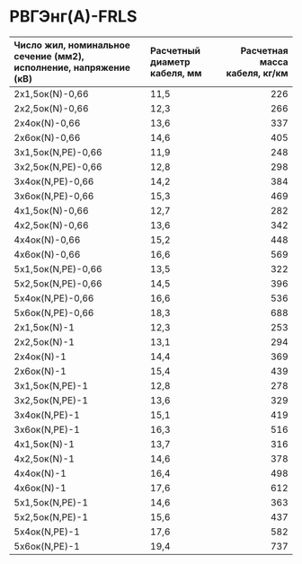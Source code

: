 #  РВГЭнг(А)-FRLS

| Число жил, номинальное сечение (мм2), исполнение, напряжение (кВ)   | Расчетный диаметр кабеля, мм   |   Расчетная масса кабеля, кг/км |
|:--------------------------------------------------------------------|:-------------------------------|--------------------------------:|
| 2х1,5ок(N)-0,66                                                     | 11,5                           |                             226 |
| 2х2,5ок(N)-0,66                                                     | 12,3                           |                             266 |
| 2х4ок(N)-0,66                                                       | 13,6                           |                             337 |
| 2х6ок(N)-0,66                                                       | 14,6                           |                             405 |
| 3х1,5ок(N,PE)-0,66                                                  | 11,9                           |                             248 |
| 3х2,5ок(N,PE)-0,66                                                  | 12,8                           |                             298 |
| 3х4ок(N,PE)-0,66                                                    | 14,2                           |                             384 |
| 3х6ок(N,PE)-0,66                                                    | 15,3                           |                             469 |
| 4х1,5ок(N)-0,66                                                     | 12,7                           |                             282 |
| 4х2,5ок(N)-0,66                                                     | 13,6                           |                             342 |
| 4х4ок(N)-0,66                                                       | 15,2                           |                             448 |
| 4х6ок(N)-0,66                                                       | 16,6                           |                             569 |
| 5х1,5ок(N,PE)-0,66                                                  | 13,5                           |                             322 |
| 5х2,5ок(N,PE)-0,66                                                  | 14,5                           |                             396 |
| 5х4ок(N,PE)-0,66                                                    | 16,6                           |                             536 |
| 5х6ок(N,PE)-0,66                                                    | 18,3                           |                             688 |
| 2х1,5ок(N)-1                                                        | 12,3                           |                             253 |
| 2х2,5ок(N)-1                                                        | 13,1                           |                             294 |
| 2х4ок(N)-1                                                          | 14,4                           |                             369 |
| 2х6ок(N)-1                                                          | 15,4                           |                             439 |
| 3х1,5ок(N,PE)-1                                                     | 12,8                           |                             278 |
| 3х2,5ок(N,PE)-1                                                     | 13,6                           |                             329 |
| 3х4ок(N,PE)-1                                                       | 15,1                           |                             419 |
| 3х6ок(N,PE)-1                                                       | 16,3                           |                             516 |
| 4х1,5ок(N)-1                                                        | 13,7                           |                             316 |
| 4х2,5ок(N)-1                                                        | 14,6                           |                             378 |
| 4х4ок(N)-1                                                          | 16,4                           |                             498 |
| 4х6ок(N)-1                                                          | 17,6                           |                             612 |
| 5х1,5ок(N,PE)-1                                                     | 14,6                           |                             363 |
| 5х2,5ок(N,PE)-1                                                     | 15,6                           |                             437 |
| 5х4ок(N,PE)-1                                                       | 17,6                           |                             582 |
| 5х6ок(N,PE)-1                                                       | 19,4                           |                             737 |